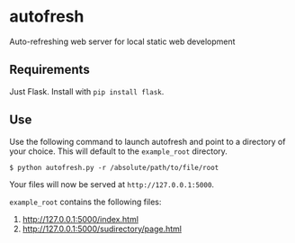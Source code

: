 # autofresh

Auto-refreshing web server for local static web development

## Requirements
Just Flask. Install with `pip install flask`.

## Use
Use the following command to launch autofresh and point to a directory of your choice. This will default to the `example_root` directory.

```
$ python autofresh.py -r /absolute/path/to/file/root
```

Your files will now be served at `http://127.0.0.1:5000`.

`example_root` contains the following files:
1. http://127.0.0.1:5000/index.html
1. http://127.0.0.1:5000/sudirectory/page.html
